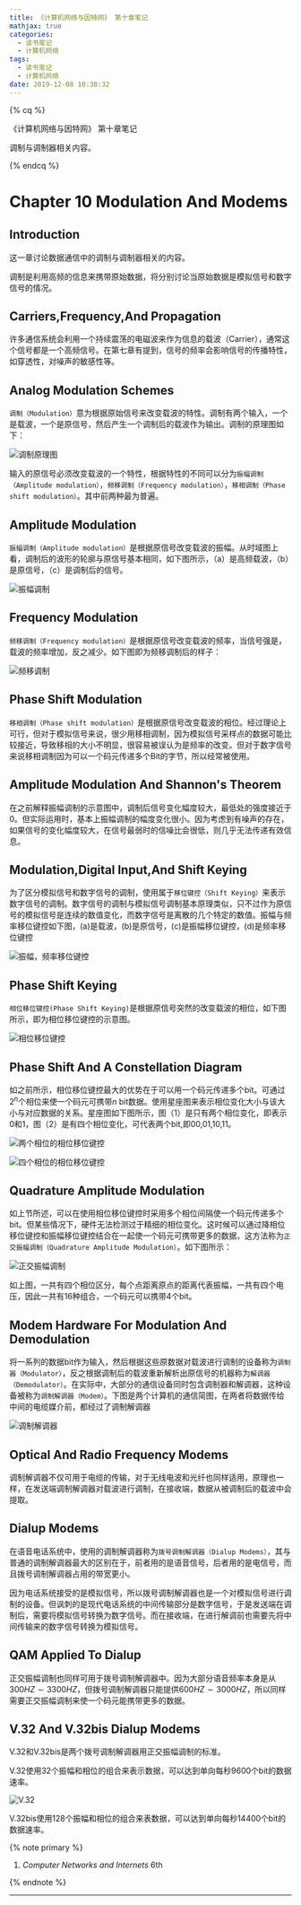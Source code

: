 ```yaml
---
title: 《计算机网络与因特网》 第十章笔记
mathjax: true
categories:
  - 读书笔记
  - 计算机网络
tags:
  - 读书笔记
  - 计算机网络
date: 2019-12-08 10:38:32
---
```


{% cq %}

《计算机网络与因特网》 第十章笔记

调制与调制器相关内容。

{% endcq %}

<!--more-->

# Chapter 10 Modulation And Modems

## Introduction

这一章讨论数据通信中的调制与调制器相关的内容。

调制是利用高频的信息来携带原始数据，将分别讨论当原始数据是模拟信号和数字信号的情况。

## Carriers,Frequency,And Propagation

许多通信系统会利用一个持续震荡的电磁波来作为信息的载波（Carrier），通常这个信号都是一个高频信号。在第七章有提到，信号的频率会影响信号的传播特性，如穿透性，对噪声的敏感性等。

## Analog Modulation Schemes

`调制（Modulation）`意为根据原始信号来改变载波的特性。调制有两个输入，一个是载波，一个是原信号，然后产生一个调制后的载波作为输出。调制的原理图如下：

![调制原理图](CNI-Chapter10-Notes/2019-12-07-23-21-31.png)

输入的原信号必须改变载波的一个特性，根据特性的不同可以分为`振幅调制（Amplitude modulation）`，`频移调制（Frequency modulation）`，`移相调制（Phase shift modulation）`。其中前两种最为普遍。

## Amplitude Modulation

`振幅调制（Amplitude modulation）`是根据原信号改变载波的振幅。从时域图上看，调制后的波形的轮廓与原信号基本相同，如下图所示，（a）是高频载波，（b）是原信号，（c）是调制后的信号。

![振幅调制](CNI-Chapter10-Notes/2019-12-07-23-28-45.png)

## Frequency Modulation

`频移调制（Frequency modulation）`是根据原信号改变载波的频率，当信号强是，载波的频率增加，反之减少。如下图即为频移调制后的样子：

![频移调制](CNI-Chapter10-Notes/2019-12-07-23-36-37.png)

## Phase Shift Modulation

`移相调制（Phase shift modulation）`是根据原信号改变载波的相位。经过理论上可行，但对于模拟信号来说，很少用移相调制，因为模拟信号采样点的数据可能比较接近，导致移相的大小不明显，很容易被误认为是频率的改变。但对于数字信号来说移相调制因为可以一个码元传递多个Bit的字节，所以经常被使用。

## Amplitude Modulation And Shannon's Theorem

在之前解释振幅调制的示意图中，调制后信号变化幅度较大，最低处的强度接近于0。但实际运用时，基本上振幅调制的幅度变化很小。因为考虑到有噪声的存在，如果信号的变化幅度较大，在信号最弱时的信噪比会很低，则几乎无法传递有效信息。

## Modulation,Digital Input,And Shift Keying

为了区分模拟信号和数字信号的调制，使用属于`移位键控（Shift Keying）`来表示数字信号的调制。数字信号的调制与模拟信号调制基本原理类似，只不过作为原信号的模拟信号是连续的数值变化，而数字信号是离散的几个特定的数值。振幅与频率移位键控如下图，(a)是载波，(b)是原信号，(c)是振幅移位键控，(d)是频率移位键控

![振幅，频率移位键控](CNI-Chapter10-Notes/2019-12-08-00-05-53.png)

## Phase Shift Keying

`相位移位键控(Phase Shift Keying)`是根据原信号突然的改变载波的相位，如下图所示，即为相位移位键控的示意图。

![相位移位键控](CNI-Chapter10-Notes/2019-12-08-00-11-28.png)

## Phase Shift And A Constellation Diagram

如之前所示，相位移位键控最大的优势在于可以用一个码元传递多个bit。可通过$2^n$个相位来使一个码元可携带$n$ bit数据。使用星座图来表示相位变化大小与该大小与对应数据的关系。星座图如下图所示，图（1）是只有两个相位变化，即表示0和1，图（2）是有四个相位变化，可代表两个bit,即00,01,10,11。

![两个相位的相位移位键控](CNI-Chapter10-Notes/2019-12-08-00-18-17.png)

![四个相位的相位移位键控](CNI-Chapter10-Notes/2019-12-08-00-18-54.png)

## Quadrature Amplitude Modulation

如上节所述，可以在使用相位移位键控时采用多个相位间隔使一个码元传递多个bit。但某些情况下，硬件无法检测过于精细的相位变化。这时候可以通过降相位移位键控和振幅移位键控结合在一起使一个码元可携带更多的数据，这方法称为`正交振幅调制（Quadrature Amplitude Modulation）`。如下图所示：

![正交振幅调制](CNI-Chapter10-Notes/2019-12-08-10-04-32.png)

如上图，一共有四个相位区分，每个点距离原点的距离代表振幅，一共有四个电压，因此一共有16种组合，一个码元可以携带4个bit。

## Modem Hardware For Modulation And Demodulation

将一系列的数据bit作为输入，然后根据这些原数据对载波进行调制的设备称为`调制器（Modulator）`，反之根据调制后的载波重新解析出原信号的机器称为`解调器（Demodulator）`。在实际中，大部分的通信设备同时包含调制器和解调器，这种设备被称为`调制解调器（Modem）`。下图是两个计算机的通信简图，在两者将数据传给中间的电缆媒介前，都经过了调制解调器

![调制解调器](CNI-Chapter10-Notes/2019-12-08-10-13-14.png)

## Optical And Radio Frequency Modems

调制解调器不仅可用于电缆的传输，对于无线电波和光纤也同样适用，原理也一样，在发送端调制解调器对载波进行调制，在接收端，数据从被调制后的载波中会提取。

## Dialup Modems

在语音电话系统中，使用的调制解调器称为`拨号调制解调器（Dialup Modems）`，其与普通的调制解调器最大的区别在于，前者用的是语音信号，后者用的是电信号，而且拨号调制解调器占用的带宽更小。

因为电话系统接受的是模拟信号，所以拨号调制解调器也是一个对模拟信号进行调制的设备。但讽刺的是现代电话系统的中间传输部分是数字信号，于是发送端在调制后，需要将模拟信号转换为数字信号。而在接收端，在进行解调前也需要先将中间传输来的数字信号转换为模拟信号。

## QAM Applied To Dialup

正交振幅调制也同样可用于拨号调制解调器中。因为大部分语音频率本身是从$300HZ\sim 3300HZ$，但拨号调制解调器只能提供$600HZ\sim 3000HZ$，所以同样需要正交振幅调制来使一个码元能携带更多的数据。

## V.32 And V.32bis Dialup Modems

V.32和V.32bis是两个拨号调制解调器用正交振幅调制的标准。

V.32使用32个振幅和相位的组合来表示数据，可以达到单向每秒9600个bit的数据速率。

![V.32](CNI-Chapter10-Notes/2019-12-08-10-28-37.png)

V.32bis使用128个振幅和相位的组合来表数据，可以达到单向每秒14400个bit的数据速率。

{% note primary %}

1. *Computer Networks and Internets* 6th

{% endnote %}

***